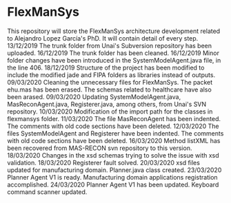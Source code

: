 # FlexManSys
This repository will store the FlexManSys architecture development related to Alejandro Lopez García's PhD.
It will contain detail of every step.
13/12/2019 The trunk folder from Unai's Subversion repository has been uploaded.
16/12/2019 The trunk folder has been cleaned.
16/12/2019 Minor folder changes have been introduced in the SystemModelAgent.java file, in the line 406.
18/12/2019 Structure of the project has been modified to include the modified jade and FIPA folders as libraries instead of outputs.
09/03/2020 Cleaning the unnecessary files for FlexManSys. The packet ehu.mas has been erased. The schemas related to healthcare have also been arased. 
09/03/2020 Updating SystemModelAgent.java, MasReconAgent.java, Registerer.java, among others, from Unai's SVN repository.
10/03/2020 Modification of the import path for the classes in flexmansys folder.
11/03/2020 The file MasReconAgent has been indented. The comments with old code sections have been deleted.
12/03/2020 The files SystemModelAgent and Registerer have been indented. The comments with old code sections have been deleted.
16/03/2020 Method listXML has been recovered from MAS-RECON svn repository to this version.
18/03/2020 Changes in the xsd schemas trying to solve the issue with xsd validation.
18/03/2020 Registerer fault solved.
20/03/2020 xsd files updated for manufacturing domain. Planner.java class created.
23/03/2020 Planner Agent V1 is ready. Manufacturing domain applications registration accomplished.
24/03/2020 Planner Agent V1 has been updated. Keyboard command scanner updated.